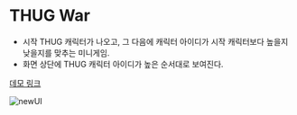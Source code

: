 # THUG War
- 시작 THUG 캐릭터가 나오고, 그 다음에 캐릭터 아이디가 시작 캐릭터보다 높을지 낮을지를 맞추는 미니게임.
- 화면 상단에 THUG 캐릭터 아이디가 높은 순서대로 보여진다.

[데모 링크](http://asset.moss.land/ThugWar/index.html)

![newUI](https://user-images.githubusercontent.com/13128375/191896450-59f1c28e-6aa5-48ae-8c64-387d32448eb1.gif)
